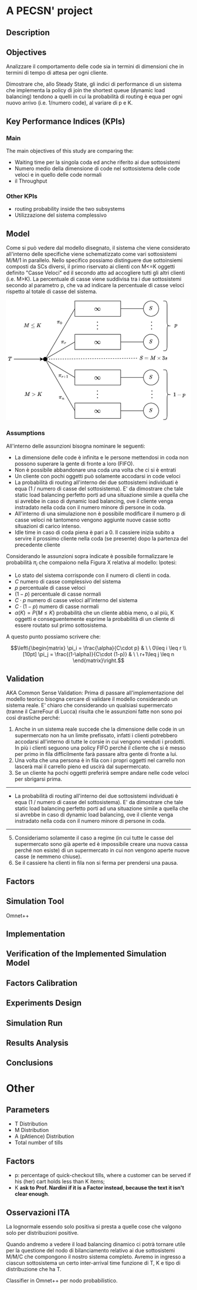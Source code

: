 # A PECSN' project


## Description

## Objectives

Analizzare il comportamento delle code sia in termini di dimensioni che in termini di tempo di attesa per 
ogni cliente.

Dimostrare che, allo Steady State, gli indici di performance di un sistema che implementa la policy di join the shortest queue (dynamic load balancing) tendono a quelli in cui la probabilità di routing è equa per ogni nuovo arrivo (i.e. 1/numero code), al variare di p e K.


## Key Performance Indices (KPIs)

### Main
The main objectives of this study are comparing the:
- Waiting time per la singola coda ed anche riferito ai due sottosistemi
- Numero medio della dimensione di code nel sottosistema delle code veloci e in quello delle code normali
- il Throughput


### Other KPIs
- routing probability inside the two subsystems
- Utilizzazione del sistema complessivo

## Model
Come si può vedere dal modello disegnato, il sistema che viene considerato all'interno delle specifiche viene schematizzato come vari sottosistemi M/M/1 in parallelo. Nello specifico possiamo distinguere due sottoinsiemi composti da SCs diversi, il primo riservato ai clienti con M<=K oggetti definito "Casse Veloci" ed il secondo atto ad accogliere tutti gli altri clienti (i.e. M>K).
La percentuale di casse viene suddivisa tra i due sottosistemi secondo al parametro p, che va ad indicare la percentuale di casse veloci rispetto al totale di casse del sistema.

![Model of the System](Resources/Model.jpg)


### Assumptions
All'interno delle assunzioni bisogna nominare le seguenti:

- La dimensione delle code è infinita e le persone mettendosi in coda non possono superare la gente di fronte a loro (FIFO).
- Non è possibile abbandonare una coda una volta che ci si è entrati
- Un cliente con pochi oggetti può solamente accodarsi in code veloci
- La probabilità di routing all'interno dei due sottosistemi individuati è equa (1 / numero di casse del sottosistema). E' da dimostrare che tale static load balancing perfetto porti ad una situazione simile a quella che si avrebbe in caso di dynamic load balancing, ove il cliente venga instradato nella coda con il numero minore di persone in coda.
- All'interno di una simulazione non è possibile modificare il numero p di casse veloci nè tantomeno vengono aggiunte nuove casse sotto situazioni di carico intenso.
- Idle time in caso di coda piena è pari a 0. Il cassiere inizia subito a servire il prossimo cliente nella coda (se presente) dopo la partenza del precedente cliente

Considerando le assunzioni sopra indicate è possibile formalizzare le probabilità $\pi_i$ che compaiono nella Figura X relativa al modello:
Ipotesi:
- Lo stato del sistema corrisponde con il numero di clienti in coda.
- $C$ numero di casse complessivo del sistema
- $p$ percentuale di casse veloci
- $(1-p)$ percentuale di casse normali
- $C\cdot p$ numero di casse veloci all'interno del sistema
- $C\cdot (1-p)$ numero di casse normali
- $\alpha(K) = P\{ M\leq K\}$ probabilità che un cliente abbia meno, o al più, K oggetti e conseguentemente esprime la probabilità di un cliente di essere routato sul primo sottosistema.

A questo punto possiamo scrivere che:

$$\left\{\begin{matrix}
 \pi_i = \frac{\alpha}{C\cdot p} & \ \ 0\leq i \leq r \\[10pt] 
 \pi_j = \frac{(1-\alpha)}{C\cdot (1-p)} & \ \ r+1\leq j \leq n
\end{matrix}\right.$$

## Validation
AKA Common Sense Validation:
Prima di passare all'implementazione del modello teorico bisogna cercare di validare il modello considerando un sistema reale. E' chiaro che considerando un qualsiasi supermercato (tranne il CarreFour di Lucca) risulta che le assunzioni fatte non sono poi così drastiche perché:

1. Anche in un sistema reale succede che la dimensione delle code in un supermercato non ha un limite prefissato, infatti i clienti potrebbero accodarsi all'interno di tutte le corsie in cui vengono venduti i prodotti. In più i clienti seguono una policy FIFO perché il cliente che si è messo per primo in fila difficilmente farà passare altra gente di fronte a lui.
2. Una volta che una persona è in fila con i propri oggetti nel carrello non lascerà mai il carrello pieno ed uscirà dal supermercato.
3. Se un cliente ha pochi oggetti preferirà sempre andare nelle code veloci per sbrigarsi prima.

****
- La probabilità di routing all'interno dei due sottosistemi individuati è equa (1 / numero di casse del sottosistema). E' da dimostrare che tale static load balancing perfetto porti ad una situazione simile a quella che si avrebbe in caso di dynamic load balancing, ove il cliente venga instradato nella coda con il numero minore di persone in coda.
****

5. Consideriamo solamente il caso a regime (in cui tutte le casse del supermercato sono già aperte ed è impossibile creare una nuova cassa perché non esiste) di un supermercato in cui non vengono aperte nuove casse (e nemmeno chiuse).
6. Se il cassiere ha clienti in fila non si ferma per prendersi una pausa.


## Factors



## Simulation Tool
Omnet++

## Implementation

## Verification of the Implemented Simulation Model

## Factors Calibration

## Experiments Design

## Simulation Run

## Results Analysis

## Conclusions


# Other

## Parameters
- T Distribution
- M Distribution
- A (pAtience) Distribution
- Total number of tills

## Factors
- p: percentage of quick-checkout tills, where a customer can be served if his (her) cart holds less than K items;
- K **ask to Prof. Nardini if it is a Factor instead, because the text it isn't clear enough**.



## Osservazioni ITA
La lognormale essendo solo positiva si presta a quelle cose che valgono solo per distribuzioni positive.

Quando andremo a vedere il load balancing dinamico ci potrà tornare utile per la questione del nodo di bilanciamento relativo ai due sottosistemi M/M/C che compongono il nostro sistema completo.
Avremo in ingresso a ciascun sottosistema un certo inter-arrival time funzione di T, K e tipo di distribuzione che ha T.

Classifier in Omnet++ per nodo probabilistico.

